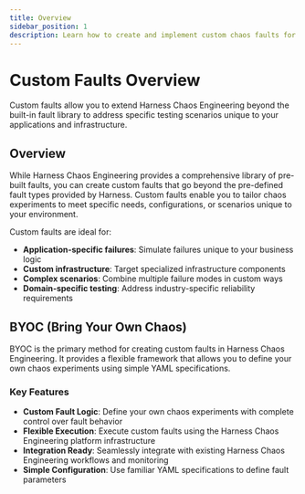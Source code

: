 ```yaml
---
title: Overview
sidebar_position: 1
description: Learn how to create and implement custom chaos faults for your specific use cases
---
```


# Custom Faults Overview

Custom faults allow you to extend Harness Chaos Engineering beyond the built-in fault library to address specific testing scenarios unique to your applications and infrastructure.

## Overview

While Harness Chaos Engineering provides a comprehensive library of pre-built faults, you can create custom faults that go beyond the pre-defined fault types provided by Harness. Custom faults enable you to tailor chaos experiments to meet specific needs, configurations, or scenarios unique to your environment.

Custom faults are ideal for:

- **Application-specific failures**: Simulate failures unique to your business logic
- **Custom infrastructure**: Target specialized infrastructure components  
- **Complex scenarios**: Combine multiple failure modes in custom ways
- **Domain-specific testing**: Address industry-specific reliability requirements

## BYOC (Bring Your Own Chaos)

BYOC is the primary method for creating custom faults in Harness Chaos Engineering. It provides a flexible framework that allows you to define your own chaos experiments using simple YAML specifications.

### Key Features

- **Custom Fault Logic**: Define your own chaos experiments with complete control over fault behavior
- **Flexible Execution**: Execute custom faults using the Harness Chaos Engineering platform infrastructure
- **Integration Ready**: Seamlessly integrate with existing Harness Chaos Engineering workflows and monitoring
- **Simple Configuration**: Use familiar YAML specifications to define fault parameters
